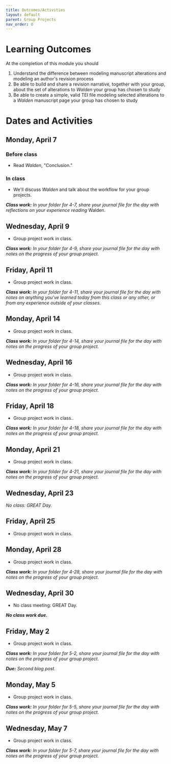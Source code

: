```yaml
---
title: Outcomes/Activities
layout: default
parent: Group Projects
nav_order: 0
---
```


# Learning Outcomes

At the completion of this module you should

1. Understand the difference between modeling manuscript alterations and modeling an author's revision process
2. Be able to build and share a revision narrative, together with your group, about the set of alterations to *Walden* your group has chosen to study
3. Be able to create a simple, valid TEI file modeling selected alterations to a *Walden* manuscript page your group has chosen to study

# Dates and Activities

## Monday, April 7

### Before class

- Read *Walden*, "Conclusion."

### In class

- We'll discuss *Walden* and talk about the workflow for your group projects.

***Class work:*** *In your folder for 4-7, share your journal file for the day with reflections on your experience reading* Walden.

## Wednesday, April 9

- Group project work in class.

***Class work:*** *In your folder for 4-9, share your journal file for the day with notes on the progress of your group project.*

## Friday, April 11

- Group project work in class.

***Class work:*** *In your folder for 4-11, share your journal file for the day with notes on anything you've learned today from this class or any other, or from any experience outside of your classes.*

## Monday, April 14

- Group project work in class.

***Class work:*** *In your folder for 4-14, share your journal file for the day with notes on the progress of your group project.*

## Wednesday, April 16

- Group project work in class.

***Class work:*** *In your folder for 4-16, share your journal file for the day with notes on the progress of your group project.*

## Friday, April 18

- Group project work in class..

***Class work:*** *In your folder for 4-18, share your journal file for the day with notes on the progress of your group project.*

## Monday, April 21

- Group project work in class.

***Class work:*** *In your folder for 4-21, share your journal file for the day with notes on the progress of your group project.*

## Wednesday, April 23

*No class: GREAT Day.*

## Friday, April 25

- Group project work in class.

## Monday, April 28

- Group project work in class.

***Class work:*** *In your folder for 4-28, share your journal file for the day with notes on the progress of your group project.*

## Wednesday, April 30

- No class meeting: GREAT Day.

***No class work due.***

## Friday, May 2

- Group project work in class.

***Class work:*** *In your folder for 5-2, share your journal file for the day with notes on the progress of your group project.*

***Due:*** *Second blog post.*

## Monday, May 5

- Group project work in class.

***Class work:*** *In your folder for 5-5, share your journal file for the day with notes on the progress of your group project.*

## Wednesday, May 7

- Group project work in class.

***Class work:*** *In your folder for 5-7, share your journal file for the day with notes on the progress of your group project.*